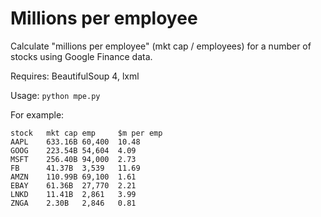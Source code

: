 # Millions per employee
Calculate "millions per employee" (mkt cap / employees) for a number of stocks using Google Finance data.

Requires: BeautifulSoup 4, lxml

Usage: ``python mpe.py``

For example:

	stock	mkt cap	emp		$m per emp
	AAPL	633.16B	60,400	10.48
	GOOG	223.54B	54,604	4.09
	MSFT	256.40B	94,000	2.73
	FB		41.37B	3,539	11.69
	AMZN	110.99B	69,100	1.61
	EBAY	61.36B	27,770	2.21
	LNKD	11.41B	2,861	3.99
	ZNGA	2.30B	2,846	0.81